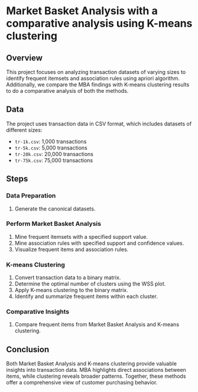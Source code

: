 # Market Basket Analysis with a comparative analysis using K-means clustering

## Overview
This project focuses on analyzing transaction datasets of varying sizes to identify frequent itemsets and association rules using apriori algorithm. Additionally, we compare the MBA findings with K-means clustering results to do a comparative analysis of both the methods.

## Data
The project uses transaction data in CSV format, which includes datasets of different sizes:
- `tr-1k.csv`: 1,000 transactions
- `tr-5k.csv`: 5,000 transactions
- `tr-20k.csv`: 20,000 transactions
- `tr-75k.csv`: 75,000 transactions

## Steps

### Data Preparation
1. Generate the canonical datasets.

### Perform Market Basket Analysis
1. Mine frequent itemsets with a specified support value.
2. Mine association rules with specified support and confidence values.
3. Visualize frequent items and association rules.

### K-means Clustering
1. Convert transaction data to a binary matrix.
2. Determine the optimal number of clusters using the WSS plot.
3. Apply K-means clustering to the binary matrix.
4. Identify and summarize frequent items within each cluster.

### Comparative Insights
1. Compare frequent items from Market Basket Analysis and K-means clustering.

## Conclusion
Both Market Basket Analysis and K-means clustering provide valuable insights into transaction data. MBA highlights direct associations between items, while clustering reveals broader patterns. Together, these methods offer a comprehensive view of customer purchasing behavior.
